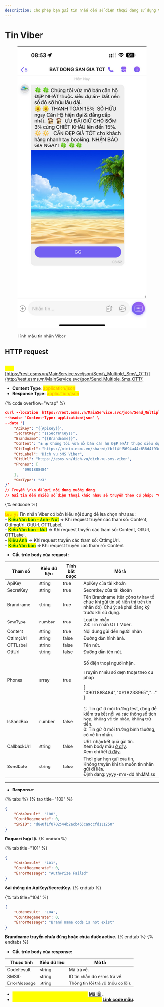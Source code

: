 ```yaml
---
description: Cho phép bạn gửi tin nhắn đến số điện thoại đang sử dụng Viber.
---
```


# Tin Viber



<figure><img src="../../.gitbook/assets/hình lên viber.png" alt=""><figcaption><p>Hình mẫu tin nhắn Viber</p></figcaption></figure>

## HTTP request

\
<mark style="color:yellow;">**`POST`**</mark> [https://rest.esms.vn/MainService.svc/json/Send\_Multiple\_Sms\_OTT/](http://rest.esms.vn/MainService.svc/json/Send_Multiple_Sms_OTT/)

* **Content Type:** <mark style="color:orange;">application/json</mark>
* **Response Type:** <mark style="color:orange;">application/json</mark>

{% code overflow="wrap" %}
```json
curl --location 'https://rest.esms.vn/MainService.svc/json/Send_Multiple_Sms_OTT/' \
--header 'Content-Type: application/json' \
--data '{
    "ApiKey": "{{ApiKey}}",
    "SecretKey": "{{SecretKey}}",
    "Brandname": "{{Brandname}}",
    "Content": "🍀 🍀 Chúng tôi vừa mở bán căn hộ ĐẸP NHẤT thuộc siêu dự án- Đất nền sổ đỏ sở hữu lâu dài.\r\n🌼 🌼 THANH TOÁN 15%  SỞ HỮU ngay Căn Hộ hiện đại & đẳng cấp nhất. 🏚 🏚  ƯU ĐÃI GIỮ CHỔ SỚM 3% cùng CHIẾT KHẤU lên đến 15%.\r\n🔆 🔆   CĂN ĐẸP GIÁ TỐT cho khách hàng nhanh tay booking. NHẬN BÁO GIÁ NGAY!! 🍀 🍀🍀",
    "OttImgUrl": "https://minio.esms.vn/shared/fbff4ff5694a44c688d4f93eda4572af.png",
    "OttLabel": "Dịch vụ SMS Viber",
    "OttUrl": "https://esms.vn/dich-vu/dich-vu-sms-viber",
    "Phones": [
        "0901888484"
    ],
    "SmsType": "23"
}'
// Truyền \r\n để gửi nội dung xuống dòng
// Gửi tin đến nhiều số điện thoại khác nhau sẽ truyền theo cú pháp: "0901888484","0918238965"
```
{% endcode %}

<mark style="color:orange;">**`Lưu ý:`**</mark> Tin nhắn Viber có bốn kiểu nội dung để lựa chọn như sau:\
\- <mark style="color:green;">**Kiểu Văn bản - Ảnh- Nút**</mark> => Khi request truyền các tham số: Content, OttImgUrl, OttUrl, OTTLabel.\
\- <mark style="color:green;">**Kiểu Văn bản - Nút**</mark> => Khi request truyền các tham số: Content, OttUrl, OTTLabel.\
\- <mark style="color:green;">**Kiểu Ảnh**</mark> => Khi request truyền các tham số: OttImgUrl.\
\- <mark style="color:green;">**Kiểu Văn bản**</mark> => Khi request truyền các tham số: Content.

* **Cấu trúc body của request:**

<table><thead><tr><th width="136.77777099609375">Tham số</th><th width="109.7777099609375">Kiểu dữ liệu</th><th width="118.1112060546875" data-type="checkbox">Tính bắt buộc</th><th>Mô tả</th></tr></thead><tbody><tr><td>ApiKey</td><td>string</td><td>true</td><td>ApiKey của tài khoản</td></tr><tr><td>SecretKey</td><td>string</td><td>true</td><td>Secretkey của tài khoản</td></tr><tr><td>Brandname</td><td>string</td><td>true</td><td>Tên Brandname (tên công ty hay tổ chức khi gửi tin sẽ hiển thị trên tin nhắn đó). Chú ý: sẽ phải đăng ký trước khi sử dụng.</td></tr><tr><td>SmsType</td><td>number</td><td>true</td><td>Loại tin nhắn<br>23: Tin nhắn OTT Viber.</td></tr><tr><td>Content</td><td>string</td><td>true</td><td>Nội dung gửi đến người nhận</td></tr><tr><td>OttImgUrl</td><td>string</td><td>false</td><td>Đường dẫn hình ảnh.</td></tr><tr><td>OTTLabel</td><td>string</td><td>false</td><td>Tên nút.</td></tr><tr><td>OttUrl</td><td>string</td><td>false</td><td>Đường dẫn tên nút.</td></tr><tr><td>Phones</td><td>array</td><td>true</td><td><p>Số điện thoại người nhận. </p><p></p><p>Truyền nhiều số điện thoại theo cú pháp</p><p>[ "0901888484","0918238965","..." ]</p></td></tr><tr><td>IsSandBox</td><td>number</td><td>false</td><td>1: Tin gửi ở môi trường test, dùng để kiểm tra kết nối và các thông số tích hợp, không về tin nhắn, không trừ tiền.<br>0: Tin gửi ở môi trường bình thường, có về tin nhắn.</td></tr><tr><td>CallbackUrl</td><td>string</td><td>false</td><td>URL nhận kết quả gửi tin. <br>Xem body mẫu <a href="https://samplefordevelopers.esms.vn/#6acfe1fc-8601-4bce-9549-65bf17f279b1">ở đây</a>. <br>Xem chi tiết <a href="https://developers-v2.esms.vn/esms-api/callback-url">ở đây</a>.</td></tr><tr><td>SendDate</td><td>string</td><td>false</td><td>Thời gian hẹn gửi của tin.
<br>Không truyền khi tin muốn tin nhắn gửi đi liền.
<br>Định dạng: yyyy-mm-dd hh:MM:ss</td></tr></tbody></table>



***

* **Response:**

{% tabs %}
{% tab title="100" %}
```json
{
    "CodeResult": "100",
    "CountRegenerate": 0,
    "SMSID": "d8e0f1f0702544b2acb456ca9ccfd111250"
}
```

**Request hợp lệ.**
{% endtab %}

{% tab title="101" %}
```json
{
    "CodeResult": "101",
    "CountRegenerate": 0,
    "ErrorMessage": "Authorize Failed"
}
```

**Sai thông tin ApiKey/SecretKey.**
{% endtab %}

{% tab title="104" %}
```json
{
    "CodeResult": "104",
    "CountRegenerate": 0,
    "ErrorMessage": "Brand name code is not exist"
}
```

**Brandname truyền chưa đúng hoặc chưa được active.**
{% endtab %}
{% endtabs %}

* **Cấu trúc body của response:**

| Thuộc tính   | Kiểu dữ liệu | Mô tả                              |
| ------------ | ------------ | ---------------------------------- |
| CodeResult   | string       | Mã trả về.                         |
| SMSID        | string       | ID tin nhắn do esms trả về.        |
| ErrorMessage | string       | Thông tin lỗi trả về (nếu có lỗi). |

* _<mark style="color:yellow;">**Thông tin chi tiết mã lỗi xem ở bảng:**</mark>_ [**Mã lỗi**](../bang-ma-loi.md) **.**
* _<mark style="color:yellow;">**Lấy code mẫu các ngôn ngữ trên Postman:**</mark>_ [**Link code mẫu**](https://samplefordevelopers.esms.vn/#9a4ce369-8f02-43cb-9693-f2e9ab827af3)**.**
